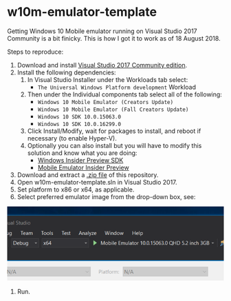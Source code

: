 # w10m-emulator-template

Getting Windows 10 Mobile emulator running on Visual Studio 2017 Community is a bit finicky. This is how I got it to work as of 18 August 2018.

Steps to reproduce:

1. Download and install [Visual Studio 2017 Community edition](https://visualstudio.microsoft.com/vs/community/).
1. Install the following dependencies:
    1. In Visual Studio Installer under the Workloads tab select:
        - `The Universal Windows Platform development` Workload
    1. Then under the Individual components tab select all of the following:
        - `Windows 10 Mobile Emulator (Creators Update)`
        - `Windows 10 Mobile Emulator (Fall Creators Update)`
        - `Windows 10 SDK 10.0.15063.0`
        - `Windows 10 SDK 10.0.16299.0`
    1. Click Install/Modify, wait for packages to install, and reboot if necessary (to enable Hyper-V).
    1. Optionally you can also install but you will have to modify this solution and know what you are doing:
        - [Windows Insider Preview SDK](https://www.microsoft.com/en-us/software-download/windowsinsiderpreviewSDK)
        - [Mobile Emulator Insider Preview](https://www.microsoft.com/en-us/software-download/windowsinsiderpreviewSDK)
1. Download and extract a [.zip file](https://github.com/sirredbeard/w10m-emulator-template/archive/master.zip) of this repository.
1. Open w10m-emulator-template.sln in Visual Studio 2017.
1. Set platform to x86 or x64, as applicable.
1. Select preferred emulator image from the drop-down box, see:

<img src="https://raw.githubusercontent.com/sirredbeard/w10m-emulator-template/master/Capture.PNG">

1. Run.